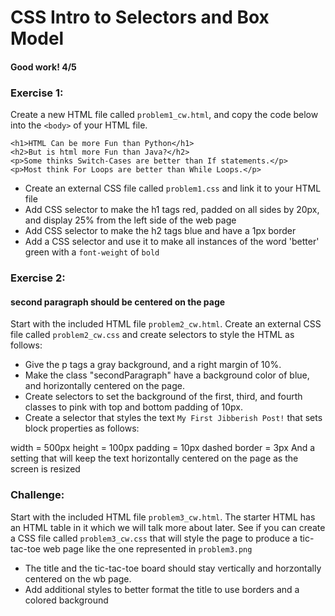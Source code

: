 # CSS Intro to Selectors and Box Model
#### Good work! 4/5

### Exercise 1:

Create a new HTML file called ```problem1_cw.html```, and copy the code below into the ```<body>``` of your HTML file. 
```
<h1>HTML Can be more Fun than Python</h1>
<h2>But is html more Fun than Java?</h2>
<p>Some thinks Switch-Cases are better than If statements.</p>
<p>Most think For Loops are better than While Loops.</p>
```
* Create an external CSS file called ```problem1.css``` and link it to your HTML file
* Add CSS selector to make the h1 tags red, padded on all sides by 20px, and display 25% from the left side of the web page
* Add CSS selector to make the h2 tags blue and have a 1px border
* Add a CSS selector and use it to make all instances of the word 'better' green with a ```font-weight``` of ```bold```


### Exercise 2:
#### second paragraph should be centered on the page
Start with the included HTML file ```problem2_cw.html```. Create an external CSS file called ```problem2_cw.css``` and create selectors to style the HTML as follows:

* Give the p tags a gray background, and a right margin of 10%. 
* Make the class "secondParagraph" have a background color of blue, and horizontally centered on the page.
* Create selectors to set the background of the first, third, and fourth classes to pink with top and bottom padding of 10px.
* Create a selector that styles the text ```My First Jibberish Post!``` that sets block properties as follows:

width = 500px
height = 100px
padding = 10px
dashed border = 3px
And a setting that will keep the text horizontally centered on the page as the screen is resized

### Challenge:

Start with the included HTML file ```problem3_cw.html```. The starter HTML has an HTML table in it which we will talk more about later. See if you can create a CSS file called ```problem3_cw.css``` that will style the page to produce a tic-tac-toe web page like the one represented in ```problem3.png```

* The title and the tic-tac-toe board should stay vertically and horzontally centered on the wb page.
* Add additional styles to better format the title to use borders and a colored background

